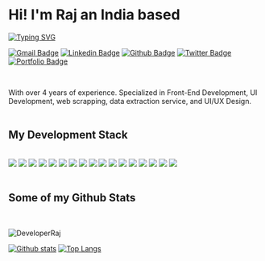 # Hi! I'm Raj an India based
[![Typing SVG](https://readme-typing-svg.herokuapp.com?font=Verdana&color=00A5F7&vCenter=true&lines=UI%2FUX+Designer;And++Frontend+Developer)](https://git.io/typing-svg)

[![Gmail Badge](https://img.shields.io/badge/-Mail-f00?style=flat-square&logo=Gmail&logoColor=white&link=mailto:hi@developer-raj.in)](mailto:hi@developer-raj.in) 
[![Linkedin Badge](https://img.shields.io/badge/-Linkedin-0072b1?style=flat-square&logo=Linkedin&logoColor=white&link=https://www.linkedin.com/in/rajghosh/)](https://www.linkedin.com/in/rajghosh/) [![Github Badge](https://img.shields.io/badge/-Github-grey?style=flat-square&logo=github&logoColor=white&link=https://github.com/DeveloperRaj/)](https://www.github.com/DeveloperRaj/) [![Twitter Badge](https://img.shields.io/badge/-Twitter-00acee?style=flat-square&logo=twitter&logoColor=white&link=https://twitter.com/Raj_Ghosh2/)](https://www.twitter.com/Raj_Ghosh2/) [![Portfolio Badge](https://img.shields.io/badge/Personal_Website-gold?logo=google-chrome&logoColor=191919&style=flat-square&link=https://developer-raj.in/)](https://developer-raj.in/)

<br>

With over 4 years of experience. Specialized in Front-End Development, UI Development, web scrapping, data extraction service, and UI/UX Design.
<br>
<br>

## My Development Stack
<br>

<img src="https://img.shields.io/badge/VSCODE-007acc?logo=visual-studio-code&logoColor=white&style=flat-square" />
<img src="https://img.shields.io/badge/HTML5-tomato?logo=HTML5&logoColor=white&style=flat-square" />
<img src="https://img.shields.io/badge/CSS3-dodgerblue?logo=CSS3&logoColor=white&style=flat-square" />
<img src="https://img.shields.io/badge/JavaScript-gold?logo=Javascript&logoColor=393939&style=flat-square" />
<img src="https://img.shields.io/badge/React-61daf8?logo=React&logoColor=393939&style=flat-square" />
<img src="https://img.shields.io/badge/Redux-purple?logo=Redux&logoColor=white&style=flat-square" />
<img src="https://img.shields.io/badge/Bootstrap-slateblue?logo=Bootstrap&logoColor=white&style=flat-square" />
<img src="https://img.shields.io/badge/Material_UI-0081cb?logo=Material-UI&logoColor=white&style=flat-square" />
<img src="https://img.shields.io/badge/Tailwind_CSS-38b2ac?logo=Tailwind-css&logoColor=white&style=flat-square" />
<img src="https://img.shields.io/badge/NodeJS-339933?logo=node-dot-js&logoColor=white&style=flat-square" />
<img src="https://img.shields.io/badge/ExpressJS-000?logo=express&logoColor=white&style=flat-square" />
<img src="https://img.shields.io/badge/Typescript-3178c6?logo=typescript&logoColor=white&style=flat-square" />
<img src="https://img.shields.io/badge/Python-3776ab?logo=python&logoColor=white&style=flat-square" />
<img src="https://img.shields.io/badge/Selenium-43B02a?logo=Selenium&logoColor=white&style=flat-square" />
<img src="https://img.shields.io/badge/Kotlin-0095d5?logo=kotlin&logoColor=white&style=flat-square" />
<img src="https://img.shields.io/badge/Figma-f24e1e?logo=Figma&logoColor=white&style=flat-square" />
<img src="https://img.shields.io/badge/AdobeXD-ff61f6?logo=adobe-xd&logoColor=white&style=flat-square" />


<br>
<br>

## Some of my Github Stats
<br>
<p align=left> 
  <img src=https://komarev.com/ghpvc/?username=DeveloperRaj&style=flat-square alt=DeveloperRaj />
</p>

[![Github stats](https://github-readme-stats.vercel.app/api?username=DeveloperRaj&show_icons=true&include_all_commits=true)](https://github.com/DeveloperRaj/github-readme-stats)
[![Top Langs](https://github-readme-stats.vercel.app/api/top-langs/?username=DeveloperRaj&layout=compact)](https://github.com/DeveloperRaj/github-readme-stats)

